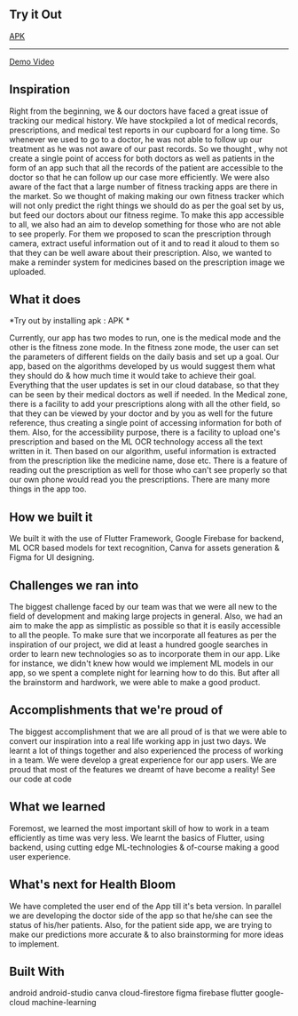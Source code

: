 ## Try it Out
[APK](https://drive.google.com/file/d/11tpSoOR4levWyGcS58TdF5RAXA1VtFl0/view)
___
[Demo Video](https://youtu.be/WCnNG0UWNxc)

## Inspiration
Right from the beginning, we & our doctors have faced a great issue of tracking our medical history. We have stockpiled a lot of medical records, prescriptions, and medical test reports in our cupboard for a long time. So whenever we used to go to a doctor, he was not able to follow up our treatment as he was not aware of our past records. So we thought , why not create a single point of access for both doctors as well as patients in the form of an app such that all the records of the patient are accessible to the doctor so that he can follow up our case more efficiently. We were also aware of the fact that a large number of fitness tracking apps are there in the market. So we thought of making making our own fitness tracker which will not only predict the right things we should do as per the goal set by us, but feed our doctors about our fitness regime. To make this app accessible to all, we also had an aim to develop something for those who are not able to see properly. For them we proposed to scan the prescription through camera, extract useful information out of it and to read it aloud to them so that they can be well aware about their prescription. Also, we wanted to make a reminder system for medicines based on the prescription image we uploaded.

## What it does
*Try out by installing apk : APK *

Currently, our app has two modes to run, one is the medical mode and the other is the fitness zone mode. In the fitness zone mode, the user can set the parameters of different fields on the daily basis and set up a goal. Our app, based on the algorithms developed by us would suggest them what they should do & how much time it would take to achieve their goal. Everything that the user updates is set in our cloud database, so that they can be seen by their medical doctors as well if needed. In the Medical zone, there is a facility to add your prescriptions along with all the other field, so that they can be viewed by your doctor and by you as well for the future reference, thus creating a single point of accessing information for both of them. Also, for the accessibility purpose, there is a facility to upload one's prescription and based on the ML OCR technology access all the text written in it. Then based on our algorithm, useful information is extracted from the prescription like the medicine name, dose etc. There is a feature of reading out the prescription as well for those who can't see properly so that our own phone would read you the prescriptions. There are many more things in the app too.

## How we built it
We built it with the use of Flutter Framework, Google Firebase for backend, ML OCR based models for text recognition, Canva for assets generation & Figma for UI designing.

## Challenges we ran into
The biggest challenge faced by our team was that we were all new to the field of development and making large projects in general. Also, we had an aim to make the app as simplistic as possible so that it is easily accessible to all the people. To make sure that we incorporate all features as per the inspiration of our project, we did at least a hundred google searches in order to learn new technologies so as to incorporate them in our app. Like for instance, we didn't knew how would we implement ML models in our app, so we spent a complete night for learning how to do this. But after all the brainstorm and hardwork, we were able to make a good product.

## Accomplishments that we're proud of
The biggest accomplishment that we are all proud of is that we were able to convert our inspiration into a real life working app in just two days. We learnt a lot of things together and also experienced the process of working in a team. We were develop a great experience for our app users. We are proud that most of the features we dreamt of have become a reality! See our code at code

## What we learned
Foremost, we learned the most important skill of how to work in a team efficiently as time was very less. We learnt the basics of Flutter, using backend, using cutting edge ML-technologies & of-course making a good user experience.

## What's next for Health Bloom
We have completed the user end of the App till it's beta version. In parallel we are developing the doctor side of the app so that he/she can see the status of his/her patients. Also, for the patient side app, we are trying to make our predictions more accurate & to also brainstorming for more ideas to implement.

## Built With
android
android-studio
canva
cloud-firestore
figma
firebase
flutter
google-cloud
machine-learning

